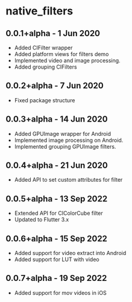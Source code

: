 # native_filters

## 0.0.1+alpha - 1 Jun 2020

* Added CIFilter wrapper 
* Added platform views for filters demo
* Implemented video and image processing.
* Added grouping CIFilters

## 0.0.2+alpha - 7 Jun 2020

* Fixed package structure

## 0.0.3+alpha - 14 Jun 2020

* Added GPUImage wrapper for Android
* Implemented image processing on Android.
* Implemented grouping GPUImage filters.

## 0.0.4+alpha - 21 Jun 2020

* Added API to set custom attributes for filter

## 0.0.5+alpha - 13 Sep 2022

* Extended API for CIColorCube filter
* Updated to Flutter 3.x 

## 0.0.6+alpha - 15 Sep 2022

* Added support for video extract into Android
* Added support for LUT with video

## 0.0.7+alpha - 19 Sep 2022

* Added support for mov videos in iOS
